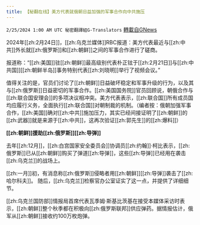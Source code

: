 ```yaml
---
title: 【秘翻在线】美方代表就俄朝日益加强的军事合作向中共施压
---
```

`2/25/2024 1:00 AM UTC 秘密翻譯組G-Translators` [轉載自GNews](https://gnews.org/articles/2338711)



2024年[[zh:2月24日]]，[[zh:乌克兰媒体]]RBC报道：美方代表最近与[[zh:中共]]外长就[[zh:俄罗斯]]和[[zh:朝鲜]]之间的军事合作进行了磋商。

报道称：“[[zh:美国]]驻[[zh:朝鲜]]最高级别代表朴正铉于[[zh:2月21日]]与[[zh:中共国]][[zh:朝鲜半岛]]事务特别代表[[zh:刘晓明]]举行了视频会议。”

值得关注的是，官员们讨论了[[zh:朝鲜]]日益破坏稳定和军事升级的行为，以及其与[[zh:俄罗斯]]日益密切的军事合作。[[zh:美国国务院]]官员回顾说，朝俄合作与[[zh:联合国安理会]]的多项决议相冲突。美方代表表示，[[zh:联合国]]所有成员国均应履行义务，全面执行[[zh:联合国]]对朝制裁的机制。（编者按：俄朝加强军事合作，[[zh:美国]]确对[[zh:中共]]施加压力，其实已经间接证明了[[zh:朝鲜]]的[[zh:武器]]就是来源于[[zh:中共]]，这再次验证[[zh:郭先生]]的[[zh:爆料]]）

**[[zh:朝鲜]]援助[[zh:俄罗斯]][[zh:导弹]]**

去年[[zh:12月]]，[[zh:白宫国家安全委员会]]协调员[[zh:约翰]]·柯比表示，[[zh:俄罗斯]]已从[[zh:朝鲜]]购买了弹道[[zh:导弹]]，这些[[zh:导弹]]已经用在袭击[[zh:乌克兰]]的战场上。

[[zh:一月]]初，有消息称[[zh:俄罗斯]]侵略者用[[zh:朝鲜]][[zh:导弹]]袭击了[[zh:哈尔科夫]]。 随后，[[zh:乌克兰]]检察官办公室证实了这一点，并提供了详细细节。

[[zh:乌克兰国防部]]情报局首席代表瓦季姆·斯基比茨基在接受本媒体采访时表示，[[zh:朝鲜]]整个秋季都在积极向[[zh:俄罗斯联邦]]供应弹药。据情报估计，俄军从[[zh:朝鲜]]接收约100万枚炮弹。
